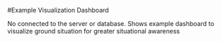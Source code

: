 #Example Visualization Dashboard

No connected to the server or database.
Shows example dashboard to visualize ground situation for greater situational awareness
